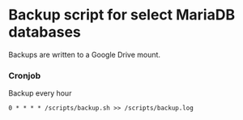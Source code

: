 # Backup script for select MariaDB databases

Backups are written to a Google Drive mount.

### Cronjob
Backup every hour
```
0 * * * * /scripts/backup.sh >> /scripts/backup.log
```

